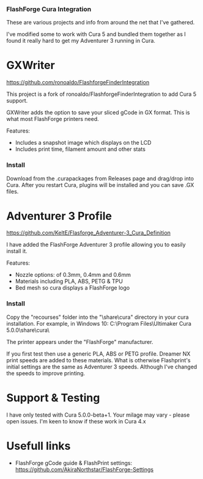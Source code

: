 ### FlashForge Cura Integration
These are various projects and info from around the net that I've gathered.

I've modified some to work with Cura 5 and bundled them together as I found it really hard to get my Adventurer 3 running in Cura.


# GXWriter
https://github.com/ronoaldo/FlashforgeFinderIntegration

This project is a fork of ronoaldo/FlashforgeFinderIntegration to add Cura 5 support.  

GXWriter adds the option to save your sliced gCode in GX format.  This is what most FlashForge printers need.

Features:
 - Includes a snapshot image which displays on the LCD
 - Includes print time, filament amount and other stats


### Install

Download from the .curapackages from Releases page and drag/drop into Cura.
After you restart Cura, plugins will be installed and you can save .GX files.


# Adventurer 3 Profile
https://github.com/KeltE/Flasforge_Adventurer-3_Cura_Definition

I have added the FlashForge Adventurer 3 profile allowing you to easily install it.

Features:
 - Nozzle options: of 0.3mm, 0.4mm and 0.6mm
 - Materials including PLA, ABS, PETG & TPU
 - Bed mesh so cura displays a FlashForge logo

### Install

Copy the "recourses" folder into the "\share\cura" directory in your cura installation.  For example, in Windows 10: C:\Program Files\Ultimaker Cura 5.0.0\share\cura\

The printer appears under the "FlashForge" manufacturer.

If you first test then use a generic PLA, ABS or PETG profile. Dreamer NX print speeds are added to these materials. What is otherwise Flashprint's initial settings are the same as Adventurer 3 speeds. Although I've changed the speeds to improve printing.


# Support & Testing
I have only tested with Cura 5.0.0-beta+1.  Your milage may vary - please open issues.  I'm keen to know if these work in Cura 4.x

# Usefull links

* FlashForge gCode guide & FlashPrint settings: https://github.com/AkiraNorthstar/FlashForge-Settings
